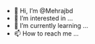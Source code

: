 - 👋 Hi, I’m @Mehrajbd
- 👀 I’m interested in ...
- 🌱 I’m currently learning ...
- 📫 How to reach me ...
<!---
Mehrajbd/Mehrajbd is a ✨ special ✨ repository because its `README.md` (this file) appears on your GitHub profile.
You can click the Preview link to take a look at your changes.
--->
